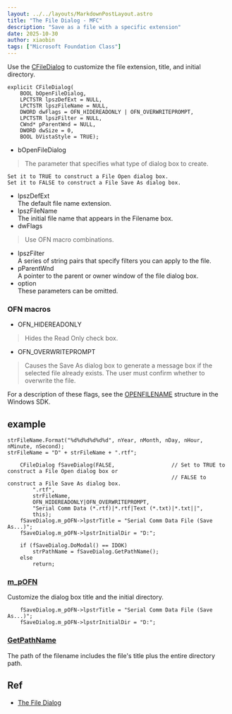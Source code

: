 ```yaml
---
layout: ../../layouts/MarkdownPostLayout.astro
title: "The File Dialog - MFC"
description: "Save as a file with a specific extension"
date: 2025-10-30
author: xiaobin
tags: ["Microsoft Foundation Class"]
---
```

Use the [CFileDialog](https://learn.microsoft.com/en-us/cpp/mfc/reference/cfiledialog-class) to customize the file extension, title, and initial directory.
```
explicit CFileDialog(
    BOOL bOpenFileDialog,
    LPCTSTR lpszDefExt = NULL,
    LPCTSTR lpszFileName = NULL,
    DWORD dwFlags = OFN_HIDEREADONLY | OFN_OVERWRITEPROMPT,
    LPCTSTR lpszFilter = NULL,
    CWnd* pParentWnd = NULL,
    DWORD dwSize = 0,
    BOOL bVistaStyle = TRUE);
```
- bOpenFileDialog    
> The parameter that specifies what type of dialog box to create.
```
Set it to TRUE to construct a File Open dialog box. 
Set it to FALSE to construct a File Save As dialog box.
```
- lpszDefExt    
The default file name extension.
- lpszFileName    
The initial file name that appears in the Filename box.
- dwFlags
> Use OFN macro combinations.
- lpszFilter    
A series of string pairs that specify filters you can apply to the file. 
- pParentWnd    
A pointer to the parent or owner window of the file dialog box.
- option    
These parameters can be omitted.

### OFN macros
- OFN_HIDEREADONLY
> Hides the Read Only check box.
- OFN_OVERWRITEPROMPT
> Causes the Save As dialog box to generate a message box if the selected file already exists. 
> The user must confirm whether to overwrite the file.

For a description of these flags, 
see the [OPENFILENAME](https://learn.microsoft.com/en-us/windows/win32/api/commdlg/ns-commdlg-openfilenamew) 
structure in the Windows SDK.

## example
```
strFileName.Format("%d%d%d%d%d%d", nYear, nMonth, nDay, nHour, nMinute, nSecond);
strFileName = "D" + strFileName + ".rtf";

    CFileDialog fSaveDialog(FALSE,                  // Set to TRUE to construct a File Open dialog box or 
                                                    // FALSE to construct a File Save As dialog box.
        ".rtf", 
        strFileName, 
        OFN_HIDEREADONLY|OFN_OVERWRITEPROMPT, 
        "Serial Comm Data (*.rtf)|*.rtf|Text (*.txt)|*.txt||", 
        this);
    fSaveDialog.m_pOFN->lpstrTitle = "Serial Comm Data File (Save As...)";
    fSaveDialog.m_pOFN->lpstrInitialDir = "D:";

    if (fSaveDialog.DoModal() == IDOK)
        strPathName = fSaveDialog.GetPathName();
    else
        return;
```
### [m_pOFN](https://learn.microsoft.com/en-us/cpp/mfc/reference/cfiledialog-class?view=msvc-170#m_ofn)
Customize the dialog box title and the initial directory.
```
    fSaveDialog.m_pOFN->lpstrTitle = "Serial Comm Data File (Save As...)";
    fSaveDialog.m_pOFN->lpstrInitialDir = "D:";
```
### [GetPathName](https://learn.microsoft.com/en-us/cpp/mfc/reference/cfiledialog-class?view=msvc-170#getpathname)
The path of the filename includes the file's title plus the entire directory path.


## Ref
- [The File Dialog](https://www.functionx.com/visualc/controls/filedialog.htm)
